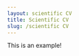 ```yaml
---
layout: scientific CV
title: Scientific CV
slug: /scientific CV
---
```


This is an example!
<br />
